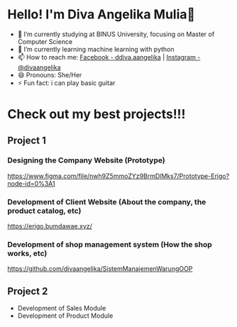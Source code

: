 # Hello! I'm Diva Angelika Mulia👋

- 🔭 I’m currently studying at BINUS University, focusing on Master of Computer Science
- 🌱 I’m currently learning machine learning with python
- 📫 How to reach me: [Facebook - ddiva.aangelika](https://web.facebook.com/ddiva.aangelika/) | [Instagram - @divaangelika](https://www.instagram.com/divaangelika/)
- 😄 Pronouns: She/Her
- ⚡ Fun fact: i can play basic guitar

# Check out my best projects!!!

## Project 1

### Designing the Company Website (Prototype)
https://www.figma.com/file/nwh9Z5mmoZYz9BrmDlMks7/Prototype-Erigo?node-id=0%3A1

### Development of Client Website (About the company, the product catalog, etc)
https://erigo.bumdawae.xyz/

### Development of shop management system (How the shop works, etc)
https://github.com/divaangelika/SistemManajemenWarungOOP

## Project 2

- Development of Sales Module
- Development of Product Module
